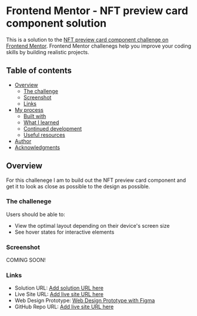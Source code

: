 # Frontend Mentor - NFT preview card component solution

This is a solution to the [NFT preview card component challenge on Frontend Mentor](https://www.frontendmentor.io/challenges/nft-preview-card-component-SbdUL_w0U). Frontend Mentor challenegs help you improve your coding skills by building realistic projects.

## Table of contents

- [Overview](#overview)
  - [The challenge](#the-challenge)
  - [Screenshot](#screenshot)
  - [Links](#links)
- [My process](#my-process)
  - [Built with](#built-with)
  - [What I learned](#what-i-learned)
  - [Continued development](#continued-development)
  - [Useful resources](#useful-resources)
- [Author](#author)
- [Acknowledgments](#acknowledgments)

## Overview

For this challenege I am to build out the NFT preview card component and get it to look as close as possible to the design as possible.

### The challenege

Users should be able to:

- View the optimal layout depending on their device's screen size
- See hover states for interactive elements

### Screenshot

COMING SOON!

### Links

- Solution URL: [Add solution URL here](https://your-solution-url.com)
- Live Site URL: [Add live site URL here](https://your-live-site-url.com)
- Web Design Prototype: [Web Design Prototype with Figma](https://www.figma.com/proto/MGA2f2o0GmxfdNL4RJlXGh/NFT-Preview-Card-Component?page-id=71%3A64&node-id=59%3A255&viewport=323%2C48%2C1.06&scaling=min-zoom&starting-point-node-id=59%3A255&hide-ui=1)
- GitHub Repo URL: [Add live site URL here](https://github-repo-url.com)
